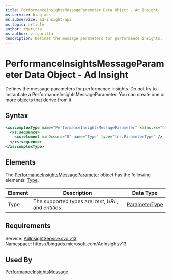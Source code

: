 ```yaml
---
title: PerformanceInsightsMessageParameter Data Object - Ad Insight
ms.service: bing-ads
ms.subservice: ad-insight-api
ms.topic: article
author: rgaritta
ms.author: v-rgaritta
description: Defines the message parameters for performance insights.
---
```

# PerformanceInsightsMessageParameter Data Object - Ad Insight
Defines the message parameters for performance insights. Do not try to instantiate a PerformanceInsightsMessageParameter. You can create one or more objects that derive from it.

## Syntax
```xml
<xs:complexType name="PerformanceInsightsMessageParameter" xmlns:xs="http://www.w3.org/2001/XMLSchema">
  <xs:sequence>
    <xs:element minOccurs="0" name="Type" type="tns:ParameterType" />
  </xs:sequence>
</xs:complexType>
```

## <a name="elements"></a>Elements

The [PerformanceInsightsMessageParameter](performanceinsightsmessageparameter.md) object has the following elements: [Type](#type).

|Element|Description|Data Type|
|-----------|---------------|-------------|
|<a name="type"></a>Type|The supported types are: *text*, *URL*, and *entities*.|[ParameterType](parametertype.md)|

## Requirements
Service: [AdInsightService.svc v13](https://adinsight.api.bingads.microsoft.com/Api/Advertiser/AdInsight/v13/AdInsightService.svc)  
Namespace: https\://bingads.microsoft.com/AdInsight/v13  

## Used By
[PerformanceInsightsMessage](performanceinsightsmessage.md)  
